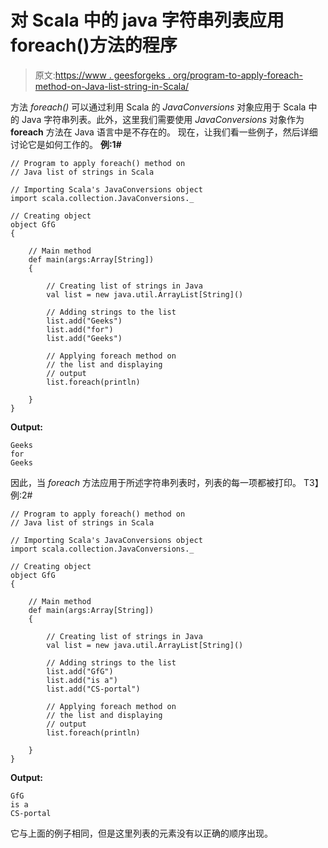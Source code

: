 # 对 Scala 中的 java 字符串列表应用 foreach()方法的程序

> 原文:[https://www . geesforgeks . org/program-to-apply-foreach-method-on-Java-list-string-in-Scala/](https://www.geeksforgeeks.org/program-to-apply-foreach-method-on-java-list-of-strings-in-scala/)

方法 *foreach()* 可以通过利用 Scala 的 *JavaConversions* 对象应用于 Scala 中的 Java 字符串列表。此外，这里我们需要使用 *JavaConversions* 对象作为 **foreach** 方法在 Java 语言中是不存在的。
现在，让我们看一些例子，然后详细讨论它是如何工作的。
**例:1#**

```
// Program to apply foreach() method on 
// Java list of strings in Scala

// Importing Scala's JavaConversions object
import scala.collection.JavaConversions._

// Creating object
object GfG
{ 

    // Main method
    def main(args:Array[String])
    {

        // Creating list of strings in Java
        val list = new java.util.ArrayList[String]()

        // Adding strings to the list
        list.add("Geeks")
        list.add("for")
        list.add("Geeks")

        // Applying foreach method on 
        // the list and displaying
        // output
        list.foreach(println)

    }
}
```

**Output:**

```
Geeks
for
Geeks

```

因此，当 *foreach* 方法应用于所述字符串列表时，列表的每一项都被打印。
T3】例:2#

```
// Program to apply foreach() method on 
// Java list of strings in Scala

// Importing Scala's JavaConversions object
import scala.collection.JavaConversions._

// Creating object
object GfG
{ 

    // Main method
    def main(args:Array[String])
    {

        // Creating list of strings in Java
        val list = new java.util.ArrayList[String]()

        // Adding strings to the list
        list.add("GfG")
        list.add("is a")
        list.add("CS-portal")

        // Applying foreach method on 
        // the list and displaying
        // output
        list.foreach(println)

    }
}
```

**Output:**

```
GfG
is a
CS-portal

```

它与上面的例子相同，但是这里列表的元素没有以正确的顺序出现。
